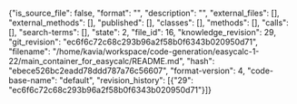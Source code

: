 {"is_source_file": false, "format": "", "description": "", "external_files": [], "external_methods": [], "published": [], "classes": [], "methods": [], "calls": [], "search-terms": [], "state": 2, "file_id": 16, "knowledge_revision": 29, "git_revision": "ec6f6c72c68c293b96a2f58b0f6343b020950d71", "filename": "/home/kavia/workspace/code-generation/easycalc-1-22/main_container_for_easycalc/README.md", "hash": "ebece526bc2eadd78ddd787a76c56607", "format-version": 4, "code-base-name": "default", "revision_history": [{"29": "ec6f6c72c68c293b96a2f58b0f6343b020950d71"}]}